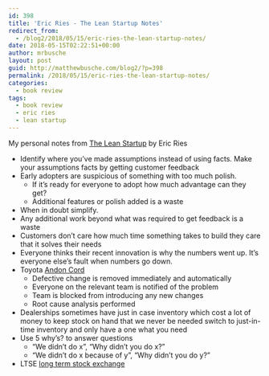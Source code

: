 ```yaml
---
id: 398
title: 'Eric Ries - The Lean Startup Notes'
redirect_from:
  - /blog2/2018/05/15/eric-ries-the-lean-startup-notes/
date: 2018-05-15T02:22:51+00:00
author: mrbusche
layout: post
guid: http://matthewbusche.com/blog2/?p=398
permalink: /2018/05/15/eric-ries-the-lean-startup-notes/
categories:
  - book review
tags:
  - book review
  - eric ries
  - lean startup
---
```

My personal notes from [The Lean Startup](https://www.amazon.com/dp/B004J4XGN6/ref=dp-kindle-redirect?_encoding=UTF8&btkr=1) by Eric Ries

  * Identify where you&#8217;ve made assumptions instead of using facts. Make your assumptions facts by getting customer feedback
  * Early adopters are suspicious of something with too much polish.
      * If it&#8217;s ready for everyone to adopt how much advantage can they get?
      * Additional features or polish added is a waste
  * When in doubt simplify.
  * Any additional work beyond what was required to get feedback is a waste
  * Customers don&#8217;t care how much time something takes to build they care that it solves their needs
  * Everyone thinks their recent innovation is why the numbers went up. It&#8217;s everyone else&#8217;s fault when numbers go down.
  * Toyota [Andon Cord](https://itrevolution.com/kata/)
      * Defective change is removed immediately and automatically
      * Everyone on the relevant team is notified of the problem
      * Team is blocked from introducing any new changes
      * Root cause analysis performed
  * Dealerships sometimes have just in case inventory which cost a lot of money to keep stock on hand that we never be needed switch to just-in-time inventory and only have a one what you need
  * Use 5 why&#8217;s? to answer questions
      * &#8220;We didn&#8217;t do x&#8221;, &#8220;Why didn&#8217;t you do x?&#8221;
      * &#8220;We didn&#8217;t do x because of y&#8221;, &#8220;Why didn&#8217;t you do y?&#8221;
  * LTSE [long term stock exchange](https://ltse.com/)